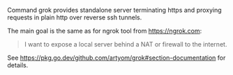 Command grok provides standalone server terminating https and proxying
requests in plain http over reverse ssh tunnels.

The main goal is the same as for ngrok tool from https://ngrok.com:

> I want to expose a local server behind a NAT or firewall to the internet.

See <https://pkg.go.dev/github.com/artyom/grok#section-documentation> for details.
